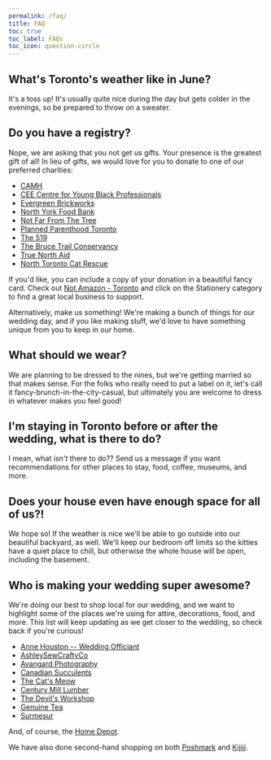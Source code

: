 ```yaml
---
permalink: /faq/
title: FAQ
toc: true
toc_label: FAQs
toc_icon: question-circle
---
```


## What's Toronto's weather like in June?

It's a toss up! It's usually quite nice during the day but gets colder in the evenings, so be prepared to throw on a sweater.

## Do you have a registry?

Nope, we are asking that you not get us gifts. Your presence is the greatest gift of all! In lieu of gifts, we would love for you to donate to one of our preferred charities:

- [CAMH](https://www.camh.ca/)
- [CEE Centre for Young Black Professionals](https://ceetoronto.org/)
- [Evergreen Brickworks](https://www.evergreen.ca/)
- [North York Food Bank](https://northyorkharvest.com/)
- [Not Far From The Tree](https://notfarfromthetree.org/)
- [Planned Parenthood Toronto](https://www.canadahelps.org/en/charities/planned-parenthood-toronto/)
- [The 519](https://www.the519.org/)
- [The Bruce Trail Conservancy](https://brucetrail.org/)
- [True North Aid](https://truenorthaid.ca/)
- [North Toronto Cat Rescue](https://www.northtorontocatrescue.com)

If you'd like, you can include a copy of your donation in a beautiful fancy card. Check out [Not Amazon - Toronto](https://not-amazon-to.pory.app/) and click on the Stationery category to find a great local business to support.

Alternatively, make us something! We're making a bunch of things for our wedding day, and if you like making stuff, we'd love to have something unique from you to keep in our home.

## What should we wear? 

We are planning to be dressed to the nines, but we're getting married so that makes sense. For the folks who really need to put a label on it, let's call it fancy-brunch-in-the-city-casual, but ultimately you are welcome to dress in whatever makes you feel good!

## I'm staying in Toronto before or after the wedding, what is there to do?

I mean, what *isn't* there to do?? Send us a message if you want recommendations for other places to stay, food, coffee, museums, and more. 

## Does your house even have enough space for all of us?!

We hope so! If the weather is nice we'll be able to go outside into our beautiful backyard, as well. We'll keep our bedroom off limits so the kitties have a quiet place to chill, but otherwise the whole house will be open, including the basement.

## Who is making your wedding super awesome?

We're doing our best to shop local for our wedding, and we want to highlight some of the places we're using for attire, decorations, food, and more. This list will keep updating as we get closer to the wedding, so check back if you're curious!

- [Anne Houston -- Wedding Officiant](http://www.annehoustonofficiant.com/home.html)
- [AshleySewCraftyCo](https://www.etsy.com/shop/AshleySewCraftyCo)
- [Avangard Photography](http://www.avangardphoto.com/blog/)
- [Canadian Succulents](https://www.canadiansucculents.net/)
- [The Cat's Meow](https://www.thecatsmeow.com/)
- [Century Mill Lumber](https://centurymill.com/)
- [The Devil's Workshop](https://www.thedevilsworkshop.ca/)
- [Genuine Tea](https://www.genuinetea.ca/)
- [Surmesur](https://www.surmesur.com/en-ca)

And, of course, the [Home Depot](https://www.youtube.com/watch?v=boI4D1FlIVs).

We have also done second-hand shopping on both [Poshmark](https://poshmark.ca/feed) and [Kijiji](https://www.kijiji.ca/).
